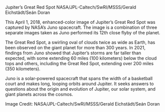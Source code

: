 Jupiter’s Great Red Spot 
 NASA/JPL-Caltech/SwRI/MSSS/Gerald Eichstädt/Seán Doran

This April 1, 2018, enhanced-color image of Jupiter’s Great Red Spot was captured by NASA’s Juno spacecraft. The image is a combination of three separate images taken as Juno performed its 12th close flyby of the planet.

The Great Red Spot, a swirling oval of clouds twice as wide as Earth, has been observed on the giant planet for more than 300 years. In 2021, findings from Juno showed that Jupiter’s storms are far taller than expected, with some extending 60 miles (100 kilometers) below the cloud tops and others, including the Great Red Spot, extending over 200 miles (350 kilometers).

Juno is a solar-powered spacecraft that spans the width of a basketball court and makes long, looping orbits around Jupiter. It seeks answers to questions about the origin and evolution of Jupiter, our solar system, and giant planets across the cosmos.

Image Credit: NASA/JPL-Caltech/SwRI/MSSS/Gerald Eichstädt/Seán Doran
